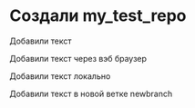 ﻿# Создали my_test_repo

Добавили текст

Добавили текст через вэб браузер

Добавили текст локально

Добавили текст в новой ветке newbranch
